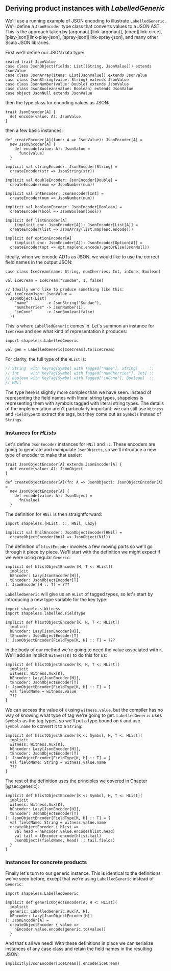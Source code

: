 ## Deriving product instances with *LabelledGeneric*

We'll use a running example of JSON encoding 
to illustrate `LabelledGeneric`.
We'll define a `JsonEncoder` type class 
that converts values to a JSON AST.
This is the approach taken by 
[argonaut][link-argonaut], [circe][link-circe],
[play-json][link-play-json], [spray-json][link-spray-json],
and many other Scala JSON libraries.

First we'll define our JSON data type:

```tut:book:silent
sealed trait JsonValue
case class JsonObject(fields: List[(String, JsonValue)]) extends JsonValue
case class JsonArray(items: List[JsonValue]) extends JsonValue
case class JsonString(value: String) extends JsonValue
case class JsonNumber(value: Double) extends JsonValue
case class JsonBoolean(value: Boolean) extends JsonValue
case object JsonNull extends JsonValue
```

then the type class for encoding values as JSON:

```tut:book:silent
trait JsonEncoder[A] {
  def encode(value: A): JsonValue
}
```

then a few basic instances:

```tut:book:silent
def createEncoder[A](func: A => JsonValue): JsonEncoder[A] =
  new JsonEncoder[A] {
    def encode(value: A): JsonValue =
      func(value)
  }

implicit val stringEncoder: JsonEncoder[String] =
  createEncoder(str => JsonString(str))

implicit val doubleEncoder: JsonEncoder[Double] =
  createEncoder(num => JsonNumber(num))

implicit val intEncoder: JsonEncoder[Int] =
  createEncoder(num => JsonNumber(num))

implicit val booleanEncoder: JsonEncoder[Boolean] =
  createEncoder(bool => JsonBoolean(bool))

implicit def listEncoder[A]
    (implicit enc: JsonEncoder[A]): JsonEncoder[List[A]] =
  createEncoder(list => JsonArray(list.map(enc.encode)))

implicit def optionEncoder[A]
    (implicit enc: JsonEncoder[A]): JsonEncoder[Option[A]] =
  createEncoder(opt => opt.map(enc.encode).getOrElse(JsonNull))
```

Ideally, when we encode ADTs as JSON,
we would like to use the correct field names in the output JSON:

```tut:book:silent
case class IceCream(name: String, numCherries: Int, inCone: Boolean)

val iceCream = IceCream("Sundae", 1, false)

// Ideally we'd like to produce something like this:
val iceCreamJson: JsonValue =
  JsonObject(List(
    "name"        -> JsonString("Sundae"),
    "numCherries" -> JsonNumber(1),
    "inCone"      -> JsonBoolean(false)
  ))
```

This is where `LabelledGeneric` comes in.
Let's summon an instance for `IceCream`
and see what kind of representation it produces:

```tut:book:silent
import shapeless.LabelledGeneric
```

```tut:book
val gen = LabelledGeneric[IceCream].to(iceCream)
```

For clarity, the full type of the `HList` is:

```scala
// String  with KeyTag[Symbol with Tagged["name"], String]     ::
// Int     with KeyTag[Symbol with Tagged["numCherries"], Int] ::
// Boolean with KeyTag[Symbol with Tagged["inCone"], Boolean]  ::
// HNil
```

The type here is slightly more complex than we have seen.
Instead of representing the field names with literal string types,
shapeless is representing them with symbols tagged with literal string types.
The details of the implementation aren't particularly important:
we can still use `Witness` and `FieldType` to extract the tags,
but they come out as `Symbols` instead of `Strings`.

### Instances for *HLists*

Let's define `JsonEncoder` instances for `HNil` and `::`.
These encoders are going to generate and manipulate `JsonObjects`,
so we'll introduce a new type of encoder to make that easier:

```tut:book:silent
trait JsonObjectEncoder[A] extends JsonEncoder[A] {
  def encode(value: A): JsonObject
}

def createObjectEncoder[A](fn: A => JsonObject): JsonObjectEncoder[A] =
  new JsonObjectEncoder[A] {
    def encode(value: A): JsonObject =
      fn(value)
  }
```

The definition for `HNil` is then straightforward:

```tut:book:silent
import shapeless.{HList, ::, HNil, Lazy}

implicit val hnilEncoder: JsonObjectEncoder[HNil] =
  createObjectEncoder(hnil => JsonObject(Nil))
```

The definition of `hlistEncoder` involves a few moving parts
so we'll go through it piece by piece.
We'll start with the definition we might expect
if we were using regular `Generic`:

```tut:book:silent
implicit def hlistObjectEncoder[H, T <: HList](
  implicit
  hEncoder: Lazy[JsonEncoder[H]],
  tEncoder: JsonObjectEncoder[T]
): JsonEncoder[H :: T] = ???
```

`LabelledGeneric` will give us an `HList` of tagged types,
so let's start by introducing a new type variable for the key type:

```tut:book:silent
import shapeless.Witness
import shapeless.labelled.FieldType

implicit def hlistObjectEncoder[K, H, T <: HList](
  implicit
  hEncoder: Lazy[JsonEncoder[H]],
  tEncoder: JsonObjectEncoder[T]
): JsonObjectEncoder[FieldType[K, H] :: T] = ???
```

In the body of our method
we're going to need the value associated with `K`.
We'll add an implicit `Witness[K]` to do this for us:

```tut:book:silent
implicit def hlistObjectEncoder[K, H, T <: HList](
  implicit
  witness: Witness.Aux[K],
  hEncoder: Lazy[JsonEncoder[H]],
  tEncoder: JsonObjectEncoder[T]
): JsonObjectEncoder[FieldType[K, H] :: T] = {
  val fieldName = witness.value
  ???
}
```

We can access the value of `K` using `witness.value`,
but the compiler has no way of knowing
what type of tag we're going to get.
`LabelledGeneric` uses `Symbols` as the tag types,
so we'll put a type bound on `K`
and use `symbol.name` to convert it to a `String`:

```tut:book:silent
implicit def hlistObjectEncoder[K <: Symbol, H, T <: HList](
  implicit
  witness: Witness.Aux[K],
  hEncoder: Lazy[JsonEncoder[H]],
  tEncoder: JsonObjectEncoder[T]
): JsonObjectEncoder[FieldType[K, H] :: T] = {
  val fieldName: String = witness.value.name
  ???
}
```

The rest of the definition uses
the principles we covered in Chapter [@sec:generic]:

```tut:book:silent
implicit def hlistObjectEncoder[K <: Symbol, H, T <: HList](
  implicit
  witness: Witness.Aux[K],
  hEncoder: Lazy[JsonEncoder[H]],
  tEncoder: JsonObjectEncoder[T]
): JsonObjectEncoder[FieldType[K, H] :: T] = {
  val fieldName: String = witness.value.name
  createObjectEncoder { hlist =>
    val head = hEncoder.value.encode(hlist.head)
    val tail = tEncoder.encode(hlist.tail)
    JsonObject((fieldName, head) :: tail.fields)
  }
}

```

### Instances for concrete products

Finally let's turn to our generic instance.
This is identical to the definitions we've seen before,
except that we're using `LabelledGeneric` instead of `Generic`:

```tut:book:silent
import shapeless.LabelledGeneric

implicit def genericObjectEncoder[A, H <: HList](
  implicit
  generic: LabelledGeneric.Aux[A, H],
  hEncoder: Lazy[JsonObjectEncoder[H]]
): JsonEncoder[A] =
  createObjectEncoder { value => 
    hEncoder.value.encode(generic.to(value))
  }
```

And that's all we need!
With these definitions in place
we can serialize instances of any case class
and retain the field names in the resulting JSON:

```tut:book
implicitly[JsonEncoder[IceCream]].encode(iceCream)
```

